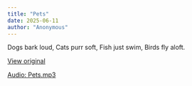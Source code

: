 ```yaml
---
title: "Pets"
date: 2025-06-11
author: "Anonymous"
---
```


Dogs bark loud,
Cats purr soft,
Fish just swim,
Birds fly aloft.

[View original](https://t.me/c/2696929880/307)


[Audio: Pets.mp3](files/Pets.mp3)
